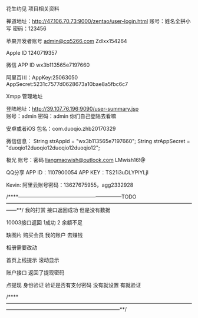 
花生约见 项目相关资料

禅道地址：http://47.106.70.73:9000/zentao/user-login.html   账号：姓名全拼小写   密码：123456 

苹果开发者账号
admin@cq5266.com  Zdlxx154264  

Apple ID   1240719357

微信
APP ID    wx3b113565e7197660 


阿里百川：AppKey:25063050
AppSecret:5231c7577d0628673a10bae8a5fbc6c7

Xmpp 管理地址

登陆地址：http://39.107.76.196:9090/user-summary.jsp   
账号：admin  密码：admin  你们自己登陆去看嘛


安卓或者iOS 包名：com.duoqio.zhb20170329

微信信息：
String strAppId = "wx3b113565e7197660";
String strAppSecret = "duoqio12duoqio12duoqio12duoqio12";

极光 账号：密码  liangmaowish@outlook.com
LMwish16!@

QQ分享  APP ID：1107900054 APP KEY：TS21i3uDLYPlYLjI

Kevin:
阿里云账号密码：13627675955，agg2332928


/****————————————————————TODO——————————————————————————————————————**/
我的打赏  接口返回成功  但是没有数据 

10003接口返回  1成功 2  余额不足

缺图片   购买会员  我的账户  去赚钱

相册需要改动

首页上线提示 滚动显示


账户接口 返回了提现密码   

点提现   身份验证  验证是否有支付密码  没有就设置   有就验证


/****——————————————————————————————————————————————————————————**/
